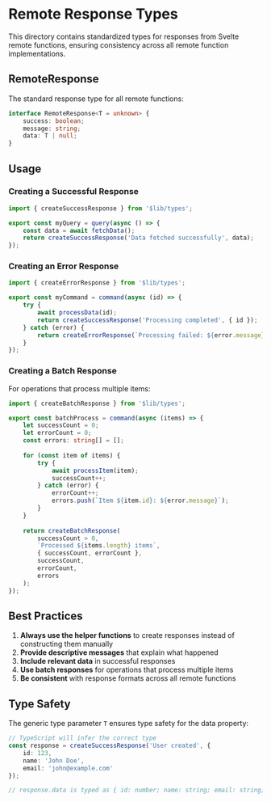 # Remote Response Types

This directory contains standardized types for responses from Svelte remote functions, ensuring consistency across all remote function implementations.

## RemoteResponse<T>

The standard response type for all remote functions:

```typescript
interface RemoteResponse<T = unknown> {
    success: boolean;
    message: string;
    data: T | null;
}
```

## Usage

### Creating a Successful Response

```typescript
import { createSuccessResponse } from '$lib/types';

export const myQuery = query(async () => {
    const data = await fetchData();
    return createSuccessResponse('Data fetched successfully', data);
});
```

### Creating an Error Response

```typescript
import { createErrorResponse } from '$lib/types';

export const myCommand = command(async (id) => {
    try {
        await processData(id);
        return createSuccessResponse('Processing completed', { id });
    } catch (error) {
        return createErrorResponse(`Processing failed: ${error.message}`);
    }
});
```

### Creating a Batch Response

For operations that process multiple items:

```typescript
import { createBatchResponse } from '$lib/types';

export const batchProcess = command(async (items) => {
    let successCount = 0;
    let errorCount = 0;
    const errors: string[] = [];
    
    for (const item of items) {
        try {
            await processItem(item);
            successCount++;
        } catch (error) {
            errorCount++;
            errors.push(`Item ${item.id}: ${error.message}`);
        }
    }
    
    return createBatchResponse(
        successCount > 0,
        `Processed ${items.length} items`,
        { successCount, errorCount },
        successCount,
        errorCount,
        errors
    );
});
```

## Best Practices

1. **Always use the helper functions** to create responses instead of constructing them manually
2. **Provide descriptive messages** that explain what happened
3. **Include relevant data** in successful responses
4. **Use batch responses** for operations that process multiple items
5. **Be consistent** with response formats across all remote functions

## Type Safety

The generic type parameter `T` ensures type safety for the data property:

```typescript
// TypeScript will infer the correct type
const response = createSuccessResponse('User created', {
    id: 123,
    name: 'John Doe',
    email: 'john@example.com'
});

// response.data is typed as { id: number; name: string; email: string; } | null